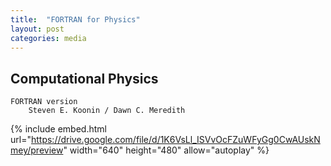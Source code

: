 ```yaml
---
title:  "FORTRAN for Physics"
layout: post
categories: media
---
```


## Computational Physics
    FORTRAN version
        Steven E. Koonin / Dawn C. Meredith
{% include embed.html url="https://drive.google.com/file/d/1K6VsLl_ISVvOcFZuWFyGg0CwAUskNmey/preview" width="640" height="480" allow="autoplay" %}
